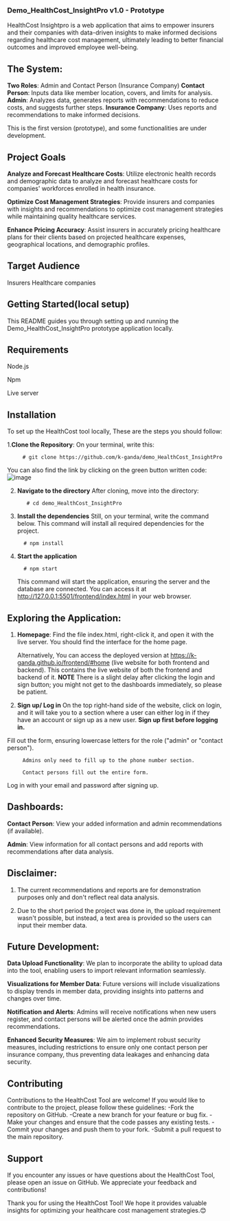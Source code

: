 ### Demo_HealthCost_InsightPro v1.0 - Prototype
HealthCost Insightpro is a web application that aims to empower insurers and their companies with data-driven insights to make informed decisions regarding healthcare cost management, ultimately leading to better financial outcomes and improved employee well-being.

## The System:

**Two Roles**: Admin and Contact Person (Insurance Company)
**Contact Person**: Inputs data like member location, covers, and limits for analysis.
**Admin**: Analyzes data, generates reports with recommendations to reduce costs, and suggests further steps.
**Insurance Company**: Uses reports and recommendations to make informed decisions.

This is the first version (prototype), and some functionalities are under development.

## Project Goals
**Analyze and Forecast Healthcare Costs**: Utilize electronic health records and demographic data to analyze and forecast healthcare costs for companies' workforces enrolled in  health insurance.

**Optimize Cost Management Strategies**: Provide insurers and companies with insights and recommendations to optimize cost management strategies while maintaining quality healthcare services.

**Enhance Pricing Accuracy**: Assist insurers in accurately pricing healthcare plans for their clients based on projected healthcare expenses, geographical locations, and demographic profiles.

## Target Audience
Insurers
Healthcare companies

## Getting Started(local setup)
This README guides you through setting up and running the Demo_HealthCost_InsightPro prototype application locally.

## Requirements
Node.js

Npm

Live server

## Installation
To set up the HealthCost tool locally, These are the steps you should follow:

1.**Clone the Repository**:
On your terminal, write this:

         # git clone https://github.com/k-ganda/demo_HealthCost_InsightPro
         
You can also find the link by clicking on the green button written code: 
![image](https://github.com/k-ganda/demo_HealthCost_InsightPro/assets/116561806/91607d35-0229-41e9-aef8-c3681da59474)


2. **Navigate to the directory**
After cloning, move into the directory:

          # cd demo_HealthCost_InsightPro

4. **Install the dependencies**
   Still, on your terminal, write the command below. This command will install all required dependencies for the project. 
   
         # npm install

6. **Start the application**
   
         # npm start
   
   This command will start the application, ensuring the server and the database are connected. You can access it at http://127.0.0.1:5501/frontend/index.html in your web browser.

## Exploring the Application: 

1. **Homepage**: 
   Find the file index.html, right-click it, and open it with the live server. You should find the interface for the home page.
   
   Alternatively, You can access the deployed version at https://k-ganda.github.io/frontend/#home (live website for both frontend and backend).
   This contains the live website of both the frontend and backend of it. **NOTE** There is a slight delay after clicking the login and sign button; you might not get to the dashboards immediately, so please be patient.


2. **Sign up/ Log in**
   On the top right-hand side of the website, click on login, and it will take you to a section where a user can either log in if they have an account or sign up as a new user.
   **Sign up first before logging in.**
   
  Fill out the form, ensuring lowercase letters for the role ("admin" or "contact person").
  
         Admins only need to fill up to the phone number section.
         
         Contact persons fill out the entire form.
   
 Log in with your email and password after signing up.

 ## Dashboards: 
  **Contact Person**: View your added information and admin recommendations (if available).
  
**Admin**: View information for all contact persons and add reports with recommendations after data analysis.



## Disclaimer:
1. The current recommendations and reports are for demonstration purposes only and don't reflect real data analysis.

2. Due to the short period the project was done in, the upload requirement wasn't possible, but instead, a text area is provided so the users can input their member data.


## Future Development:
**Data Upload Functionality**: We plan to incorporate the ability to upload data into the tool, enabling users to import relevant information seamlessly.

**Visualizations for Member Data**: Future versions will include visualizations to display trends in member data, providing insights into patterns and changes over time.

**Notification and Alerts**: Admins will receive notifications when new users register, and contact persons will be alerted once the admin provides recommendations.

**Enhanced Security Measures**: We aim to implement robust security measures, including restrictions to ensure only one contact person per insurance company, thus preventing data leakages and enhancing data security.



## Contributing
Contributions to the HealthCost Tool are welcome! If you would like to contribute to the project, please follow these guidelines:
-Fork the repository on GitHub.
-Create a new branch for your feature or bug fix.
-Make your changes and ensure that the code passes any existing tests.
-Commit your changes and push them to your fork.
-Submit a pull request to the main repository.

## Support
If you encounter any issues or have questions about the HealthCost Tool, please open an issue on GitHub. We appreciate your feedback and contributions!

Thank you for using the HealthCost Tool! We hope it provides valuable insights for optimizing your healthcare cost management strategies.😊
